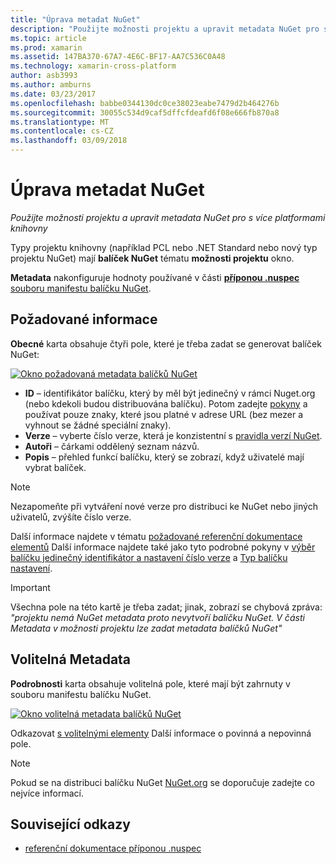 ```yaml
---
title: "Úprava metadat NuGet"
description: "Použijte možnosti projektu a upravit metadata NuGet pro s více platformami knihovny"
ms.topic: article
ms.prod: xamarin
ms.assetid: 147BA370-67A7-4E6C-BF17-AA7C536C0A48
ms.technology: xamarin-cross-platform
author: asb3993
ms.author: amburns
ms.date: 03/23/2017
ms.openlocfilehash: babbe0344130dc0ce38023eabe7479d2b464276b
ms.sourcegitcommit: 30055c534d9caf5dffcfdeafd6f08e666fb870a8
ms.translationtype: MT
ms.contentlocale: cs-CZ
ms.lasthandoff: 03/09/2018
---
```

# <a name="editing-nuget-metadata"></a>Úprava metadat NuGet

_Použijte možnosti projektu a upravit metadata NuGet pro s více platformami knihovny_

Typy projektu knihovny (například PCL nebo .NET Standard nebo nový typ projektu NuGet) mají **balíček NuGet** tématu **možnosti projektu** okno.

**Metadata** nakonfiguruje hodnoty používané v části [ **příponou .nuspec** souboru manifestu balíčku NuGet](https://docs.microsoft.com/en-us/nuget/create-packages/creating-a-package#the-role-and-structure-of-the-nuspec-file).

## <a name="required-information"></a>Požadované informace

**Obecné** karta obsahuje čtyři pole, které je třeba zadat se generovat balíček NuGet:

[![](metadata-images/metadata-general-sml.png "Okno požadovaná metadata balíčků NuGet")](metadata-images/metadata-general.png#lightbox)

- **ID** – identifikátor balíčku, který by měl být jedinečný v rámci Nuget.org (nebo kdekoli budou distribuována balíčku). Potom zadejte [pokyny](https://docs.microsoft.com/en-us/nuget/create-packages/creating-a-package#choosing-a-unique-package-identifier-and-setting-the-version-number) a používat pouze znaky, které jsou platné v adrese URL (bez mezer a vyhnout se žádné speciální znaky).
- **Verze** – vyberte číslo verze, která je konzistentní s [pravidla verzí NuGet](https://docs.microsoft.com/en-us/nuget/create-packages/dependency-versions).
- **Autoři** – čárkami oddělený seznam názvů.
- **Popis** – přehled funkcí balíčku, který se zobrazí, když uživatelé mají vybrat balíček.

> [!NOTE]
> Nezapomeňte při vytváření nové verze pro distribuci ke NuGet nebo jiných uživatelů, zvýšíte číslo verze.

Další informace najdete v tématu [požadované referenční dokumentace elementů](https://docs.microsoft.com/en-us/nuget/schema/nuspec#required-metadata-elements) Další informace najdete také jako tyto podrobné pokyny v [výběr balíčku jedinečný identifikátor a nastavení číslo verze](https://docs.microsoft.com/en-us/nuget/create-packages/creating-a-package#choosing-a-unique-package-identifier-and-setting-the-version-number) a [ Typ balíčku nastavení](https://docs.microsoft.com/en-us/nuget/create-packages/creating-a-package#setting-a-package-type).

> [!IMPORTANT]
> Všechna pole na této kartě je třeba zadat; jinak, zobrazí se chybová zpráva: _"projektu nemá NuGet metadata proto nevytvoří balíčku NuGet. V části Metadata v možnosti projektu lze zadat metadata balíčků NuGet"_

## <a name="optional-metadata"></a>Volitelná Metadata

**Podrobnosti** karta obsahuje volitelná pole, které mají být zahrnuty v souboru manifestu balíčku NuGet.

[![](metadata-images/metadata-detail-sml.png "Okno volitelná metadata balíčků NuGet")](metadata-images/metadata-detail.png#lightbox)

Odkazovat [s volitelnými elementy](https://docs.microsoft.com/en-us/nuget/schema/nuspec#optional-metadata-elements) Další informace o povinná a nepovinná pole.

> [!NOTE]
> Pokud se na distribuci balíčku NuGet [NuGet.org](https://www.nuget.org) se doporučuje zadejte co nejvíce informací.


## <a name="related-links"></a>Související odkazy

- [referenční dokumentace příponou .nuspec](https://docs.microsoft.com/en-us/nuget/schema/nuspec#general-form-and-schema)
